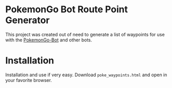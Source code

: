 # PokemonGo Bot Route Point Generator
This project was created out of need to generate a list of waypoints for use with the [PokemonGo-Bot](https://github.com/PokemonGoF/PokemonGo-Bot) and other bots.

# Installation
Installation and use if very easy. Download `poke_waypoints.html` and open in your favorite browser.
